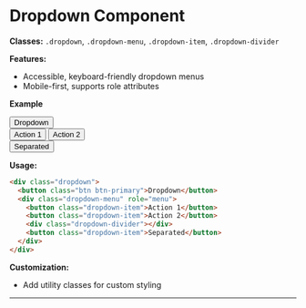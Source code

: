 # Dropdown Component

**Classes:** `.dropdown`, `.dropdown-menu`, `.dropdown-item`, `.dropdown-divider`

**Features:**
- Accessible, keyboard-friendly dropdown menus
- Mobile-first, supports role attributes

**Example**

<div class="demo-container">
  <div class="dropdown">
    <button class="btn btn-primary">Dropdown</button>
    <div class="dropdown-menu" role="menu">
      <button class="dropdown-item">Action 1</button>
      <button class="dropdown-item">Action 2</button>
      <div class="dropdown-divider"></div>
      <button class="dropdown-item">Separated</button>
    </div>
  </div>
</div>

**Usage:**
```html
<div class="dropdown">
  <button class="btn btn-primary">Dropdown</button>
  <div class="dropdown-menu" role="menu">
    <button class="dropdown-item">Action 1</button>
    <button class="dropdown-item">Action 2</button>
    <div class="dropdown-divider"></div>
    <button class="dropdown-item">Separated</button>
  </div>
</div>
```

**Customization:**
- Add utility classes for custom styling

---